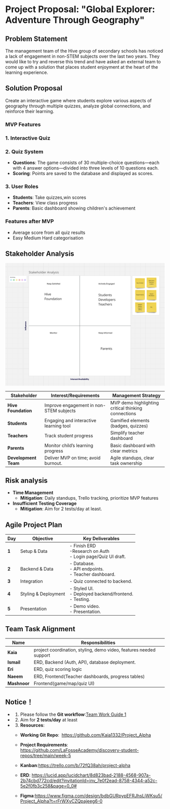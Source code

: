 # Project Proposal: "Global Explorer: Adventure Through Geography"  


## Problem Statement
The management team of the Hive group of secondary schools has noticed a lack of engagement in non-STEM subjects over the last two years. They would like to try and reverse this trend and have asked an external team to come up with a solution that places student enjoyment at the heart of the learning experience.

## Solution Proposal
 Create an interactive game where students explore various aspects of geography through multiple quizzes, analyze global connections, and reinforce their learning.


### MVP Features  
### 1. Interactive Quiz 

### 2. Quiz System
- **Questions**: The game consists of 30 multiple-choice questions—each with 4 answer options—divided into three levels of 10 questions each.
- **Scoring**: Points are saved to the database and displayed as scores.

### 3. User Roles  
- **Students**: Take quizzes,win scores
- **Teachers**: View class progress
- **Parents**: Basic dashboard showing children's achievement

### Features after MVP
- Average score from all quiz results
- Easy Medium Hard categorisation
 





## Stakeholder Analysis  

<img src="./Assets/Stakeholder analysis.png">

| **Stakeholder**       | **Interest/Requirements**                                            | **Management Strategy**                                                                 |
|------------------------|-------------------------------------------------------------------------------------------|-----------------------------------------------------------------------------------------|
| **Hive Foundation**    | Improve engagement in non-STEM subjects                 | MVP demo highlighting critical thinking connections              |
| **Students**           | Engaging and interactive learning tool                         | Gamified elements (badges, quizzes)       |
| **Teachers**           | Track student progress                            | Simplify teacher dashboard                           |
| **Parents**            | Monitor child’s learning progress                             | Basic dashboard with clear metrics               |
| **Development Team**   | Deliver MVP on time; avoid burnout.                                                       | Agile standups, clear task ownership         |


## Risk analysis
  - **Time Management**
    - **Mitigation**: Daily standups, Trello tracking, prioritize MVP features
  - **Insufficient Testing Coverage**
    - **Mitigation**: Aim for 2 tests/day at least.


## Agile Project Plan 

| **Day** | **Objective**                          | **Key Deliverables**                                                                 |  
|---------|----------------------------------------|-------------------------------------------------------------------------------------|  
| **1**   | Setup & Data                           | - Finish ERD <br>-Research on Auth <br>- Login page/Quiz UI draft.    |  
| **2**   | Backend & Data                         | - Database.<br>- API endpoints. <br>- Teacher dashboard.|  
| **3**   | Integration                            | - Quiz connected to backend.|  
| **4**   | Styling & Deployment                   | - Styled UI.<br>- Deployed backend/frontend.<br>- Testing.       |  
| **5**   | Presentation                           | - Demo video.<br>- Presentation.                         |  


## Team Task Alignment  
| **Name** | **Responsibilities**                                  |  
|------------|-------------------------------------------------------|  
| **Kaia**   | project coordination, styling, demo video, features needed support      |  
| **Ismail** | ERD, Backend (Auth, API), database deployment.              |  
| **Eri** | ERD, quiz scoring logic          |  
| **Naeem**    | ERD, Frontend(Teacher dashboards, progress tables)     |  
| **Mashnoor**  | Frontend(game/map/quiz UI)        |  



## Notice！

- 1. Please follow the **Git workflow**:[Team Work Guide 1](./Assets/Team%20Work%20Guide%201.md)
- 2. Aim for **2 tests/day** at least
- 3. **Resources**: 

  - **Working Git Repo**:  https://github.com/Kaia1332/Project_Alpha

  - **Project Requirements**: https://github.com/LaFosseAcademy/discovery-student-repos/tree/main/week-5

  - **Kanban**:https://trello.com/b/72fQ38ah/project-alpha

  - **ERD**: https://lucid.app/lucidchart/8d823bad-2188-4568-907a-2b74cbd772cd/edit?invitationId=inv_7e0f2ead-8758-4344-a52c-5e2f0fb3c258&page=0_0#

  - **Figma**:https://www.figma.com/design/bdbGURpypEFRJhsLjWKsu5/Project_Alpha?t=rFrWXyCZQpajeeg6-0